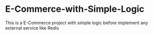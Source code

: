 # E-Commerce-with-Simple-Logic
This is a E-Commerce project with simple logic before implement any external service like Redis
